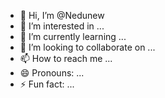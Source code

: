 - 👋 Hi, I’m @Nedunew
- 👀 I’m interested in ...
- 🌱 I’m currently learning ...
- 💞️ I’m looking to collaborate on ...
- 📫 How to reach me ...
- 😄 Pronouns: ...
- ⚡ Fun fact: ...

<!---
Nedunew/Nedunew is a ✨ special ✨ repository because its `README.md` (this file) appears on your GitHub profile.
You can click the Preview link to take a look at your changes.
--->
